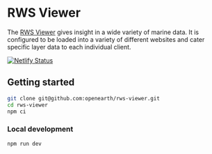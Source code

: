 # RWS Viewer

The [RWS Viewer](https://rws-viewer.netlify.app/) gives insight in a wide variety of marine data. It is configured to be loaded into a variety of different websites and cater specific layer data to each individual client.

[![Netlify Status](https://api.netlify.com/api/v1/badges/119b8ff3-5b22-4995-b43b-b31f21ba77c3/deploy-status)](https://app.netlify.com/sites/rws-viewer/deploys)

## Getting started

```sh
git clone git@github.com:openearth/rws-viewer.git
cd rws-viewer
npm ci
```

### Local development

```sh
npm run dev
```
